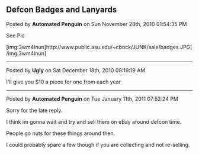 ## Defcon Badges and Lanyards
Posted by **Automated Penguin** on Sun November 28th, 2010 01:54:35 PM

See Pic

[img:3wm4lnun]http&#58;//www&#46;public&#46;asu&#46;edu/~cbock/JUNK/sale/badges&#46;JPG[/img:3wm4lnun]

--------------------------------------------------------------------------------

Posted by **Ugly** on Sat December 18th, 2010 09:19:19 AM

I'll give you $10 a piece for one from each year

--------------------------------------------------------------------------------

Posted by **Automated Penguin** on Tue January 11th, 2011 07:52:24 PM

Sorry for the late reply.

I think im gonna wait and try and sell them on eBay around defcon time.

People go nuts for these things around then.

I could probably spare a few though if you are collecting and not re-selling.
